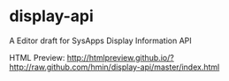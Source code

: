 display-api
===========

A Editor draft for SysApps Display Information API

HTML Preview:
http://htmlpreview.github.io/?http://raw.github.com/hmin/display-api/master/index.html
